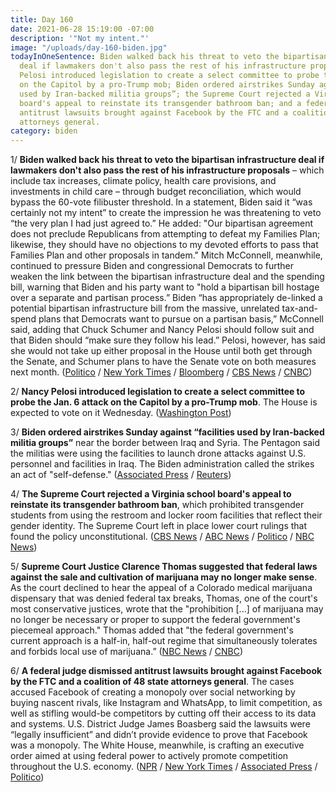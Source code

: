 ```yaml
---
title: Day 160
date: 2021-06-28 15:19:00 -07:00
description: '"Not my intent."'
image: "/uploads/day-160-biden.jpg"
todayInOneSentence: Biden walked back his threat to veto the bipartisan infrastructure
  deal if lawmakers don't also pass the rest of his infrastructure proposals; Nancy
  Pelosi introduced legislation to create a select committee to probe the Jan. 6 attack
  on the Capitol by a pro-Trump mob; Biden ordered airstrikes Sunday against “facilities
  used by Iran-backed militia groups”; the Supreme Court rejected a Virginia school
  board's appeal to reinstate its transgender bathroom ban; and a federal judge dismissed
  antitrust lawsuits brought against Facebook by the FTC and a coalition of 48 state
  attorneys general.
category: biden
---
```


1/ **Biden walked back his threat to veto the bipartisan infrastructure deal if lawmakers don't also pass the rest of his infrastructure proposals** – which include tax increases, climate policy, health care provisions, and investments in child care – through budget reconciliation, which would bypass the 60-vote filibuster threshold. In a statement, Biden said it “was certainly not my intent” to create the impression he was threatening to veto “the very plan I had just agreed to.” He added: "Our bipartisan agreement does not preclude Republicans from attempting to defeat my Families Plan; likewise, they should have no objections to my devoted efforts to pass that Families Plan and other proposals in tandem." Mitch McConnell, meanwhile, continued to pressure Biden and congressional Democrats to further weaken the link between the bipartisan infrastructure deal and the spending bill, warning that Biden and his party want to "hold a bipartisan bill hostage over a separate and partisan process.” Biden “has appropriately de-linked a potential bipartisan infrastructure bill from the massive, unrelated tax-and-spend plans that Democrats want to pursue on a partisan basis,” McConnell said, adding that Chuck Schumer and Nancy Pelosi should follow suit and that Biden should “make sure they follow his lead.” Pelosi, however, has said she would not take up either proposal in the House until both get through the Senate, and Schumer plans to have the Senate vote on both measures next month. ([Politico](https://www.politico.com/news/2021/06/28/mitch-mcconnell-democratic-infrastructure-strategy-496707) / [New York Times](https://www.nytimes.com/2021/06/27/us/politics/infrastructure-republicans-biden.html) / [Bloomberg](https://www.bloomberg.com/news/articles/2021-06-28/mcconnell-demands-infrastructure-de-linked-from-fast-track-bill?sref=MIBMEEoj) / [CBS News](https://www.cbsnews.com/news/infrastructure-mcconnell-biden-democrats-bipartisan-plan/) / [CNBC](https://www.cnbc.com/2021/06/28/infrastructure-mcconnell-criticizes-pelosi-schumer-over-bipartisan-plan.html))

2/ **Nancy Pelosi introduced legislation to create a select committee to probe the Jan. 6 attack on the Capitol by a pro-Trump mob**. The House is expected to vote on it Wednesday. ([Washington Post](https://www.washingtonpost.com/politics/pelosi-introduces-legislation-that-would-establish-select-committee-to-probe-jan-6-capitol-attack/2021/06/28/1d40b2c8-d852-11eb-9bbb-37c30dcf9363_story.html))

3/ **Biden ordered airstrikes Sunday against “facilities used by Iran-backed militia groups”** near the border between Iraq and Syria. The Pentagon said the militias were using the facilities to launch drone attacks against U.S. personnel and facilities in Iraq. The Biden administration called the strikes an act of "self-defense." ([Associated Press](https://apnews.com/article/joe-biden-syria-iran-middle-east-iraq-86f3bc438d6ab6c9b14580ec000bc600) / [Reuters](https://www.reuters.com/world/middle-east/us-carries-out-air-strikes-against-iran-backed-militia-iraq-syria-2021-06-27/))

4/ **The Supreme Court rejected a Virginia school board's appeal to reinstate its transgender bathroom ban**, which prohibited transgender students from using the restroom and locker room facilities that reflect their gender identity. The Supreme Court left in place lower court rulings that found the policy unconstitutional. ([CBS News](https://www.cbsnews.com/news/supreme-court-transgender-bathroom-gavin-grimm/) / [ABC News](https://abcnews.go.com/Politics/wireStory/supreme-court-revive-schools-transgender-bathroom-ban-78534579) / [Politico](https://www.politico.com/news/2021/06/28/supreme-court-transgender-rights-496710) / [NBC News](https://www.nbcnews.com/politics/supreme-court/supreme-court-won-t-hear-dispute-over-bathrooms-transgender-students-n1272513))

5/ **Supreme Court Justice Clarence Thomas suggested that federal laws against the sale and cultivation of marijuana may no longer make sense**. As the court declined to hear the appeal of a Colorado medical marijuana dispensary that was denied federal tax breaks, Thomas, one of the court's most conservative justices, wrote that the "prohibition \[...\] of marijuana may no longer be necessary or proper to support the federal government's piecemeal approach." Thomas added that "the federal government's current approach is a half-in, half-out regime that simultaneously tolerates and forbids local use of marijuana.” ([NBC News](https://www.nbcnews.com/politics/supreme-court/clarence-thomas-says-federal-laws-against-marijuana-may-no-longer-n1272524) / [CNBC](https://www.cnbc.com/2021/06/28/supreme-court-justice-clarence-thomas-says-federal-marijuana-laws-may-be-outdated-.html))

6/ **A federal judge dismissed antitrust lawsuits brought against Facebook by the FTC and a coalition of 48 state attorneys general**. The cases accused Facebook of creating a monopoly over social networking by buying nascent rivals, like Instagram and WhatsApp, to limit competition, as well as stifling would-be competitors by cutting off their access to its data and systems. U.S. District Judge James Boasberg said the lawsuits were “legally insufficient” and didn’t provide evidence to prove that Facebook was a monopoly. The White House, meanwhile, is crafting an executive order aimed at using federal power to actively promote competition throughout the U.S. economy. ([NPR](https://www.npr.org/2021/06/28/1011042126/facebook-gets-reprieve-as-court-throws-out-major-antitrust-complaints) / [New York Times](https://www.nytimes.com/2021/06/28/technology/facebook-ftc-lawsuit.html) / [Associated Press](https://apnews.com/article/lawsuits-business-technology-government-and-politics-07ea9587e8afc87c2d99b1c382828d4f) / [Politico](https://www.politico.com/news/2021/06/28/white-house-monopolies-executive-order-496749))